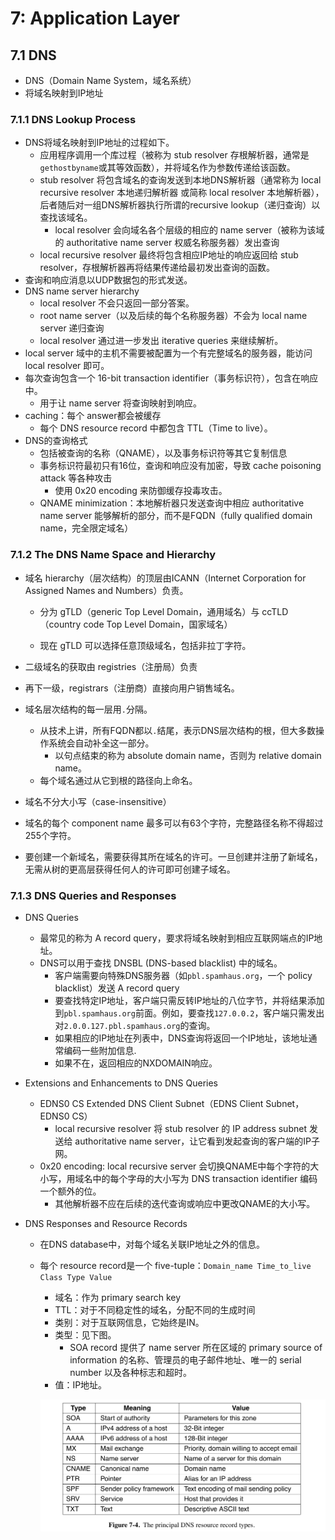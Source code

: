 # 7: Application Layer

## 7.1 DNS

- DNS（Domain Name System，域名系统）
- 将域名映射到IP地址

### 7.1.1 DNS Lookup Process

- DNS将域名映射到IP地址的过程如下。
    - 应用程序调用一个库过程（被称为 stub resolver 存根解析器，通常是`gethostbyname`或其等效函数），并将域名作为参数传递给该函数。
    - stub resolver 将包含域名的查询发送到本地DNS解析器（通常称为 local recursive resolver 本地递归解析器 或简称 local resolver 本地解析器），后者随后对一组DNS解析器执行所谓的recursive lookup（递归查询）以查找该域名。
        - local resolver 会向域名各个层级的相应的 name server（被称为该域的 authoritative name server 权威名称服务器）发出查询
    - local recursive resolver 最终将包含相应IP地址的响应返回给 stub resolver，存根解析器再将结果传递给最初发出查询的函数。
- 查询和响应消息以UDP数据包的形式发送。
- DNS name server hierarchy
    - local resolver 不会只返回一部分答案。
    - root name server（以及后续的每个名称服务器）不会为 local name server 递归查询
    - local resolver 通过进一步发出 iterative queries 来继续解析。
- local server 域中的主机不需要被配置为一个有完整域名的服务器，能访问 local resolver 即可。
- 每次查询包含一个 16-bit transaction identifier（事务标识符），包含在响应中。
    - 用于让 name server 将查询映射到响应。
- caching：每个 answer都会被缓存
    - 每个 DNS resource record 中都包含 TTL（Time to live）。
- DNS的查询格式
    - 包括被查询的名称（QNAME），以及事务标识符等其它复制信息
    - 事务标识符最初只有16位，查询和响应没有加密，导致 cache poisoning attack 等各种攻击
        - 使用 0x20 encoding 来防御缓存投毒攻击。
    - QNAME minimization：本地解析器只发送查询中相应 authoritative name server 能够解析的部分，而不是FQDN（fully qualified domain name，完全限定域名）

### 7.1.2 The DNS Name Space and Hierarchy

- 域名 hierarchy（层次结构）的顶层由ICANN（Internet Corporation for Assigned Names and Numbers）负责。

    - 分为 gTLD（generic Top Level Domain，通用域名）与 ccTLD（country code Top Level Domain，国家域名）

    - 现在 gTLD 可以选择任意顶级域名，包括非拉丁字符。

- 二级域名的获取由 registries（注册局）负责

- 再下一级，registrars（注册商）直接向用户销售域名。

- 域名层次结构的每一层用`.`分隔。

    - 从技术上讲，所有FQDN都以`.`结尾，表示DNS层次结构的根，但大多数操作系统会自动补全这一部分。
        - 以句点结束的称为 absolute domain name，否则为 relative domain name。
    - 每个域名通过从它到根的路径向上命名。

- 域名不分大小写（case-insensitive）

- 域名的每个 component name 最多可以有63个字符，完整路径名称不得超过255个字符。

- 要创建一个新域名，需要获得其所在域名的许可。一旦创建并注册了新域名，无需从树的更高层获得任何人的许可即可创建子域名。

### 7.1.3 DNS Queries and Responses

- DNS Queries
    - 最常见的称为 A record query，要求将域名映射到相应互联网端点的IP地址。
    - DNS可以用于查找 DNSBL (DNS-based blacklist) 中的域名。
        - 客户端需要向特殊DNS服务器（如`pbl.spamhaus.org`，一个 policy blacklist）发送 A record query
        - 要查找特定IP地址，客户端只需反转IP地址的八位字节，并将结果添加到`pbl.spamhaus.org`前面。例如，要查找`127.0.0.2`，客户端只需发出对`2.0.0.127.pbl.spamhaus.org`的查询。
        - 如果相应的IP地址在列表中，DNS查询将返回一个IP地址，该地址通常编码一些附加信息.
        - 如果不在，返回相应的NXDOMAIN响应。

- Extensions and Enhancements to DNS Queries

    - EDNS0 CS Extended DNS Client Subnet（EDNS Client Subnet，EDNS0 CS）
        - local recursive resolver 将 stub resolver 的 IP address subnet 发送给 authoritative name server，让它看到发起查询的客户端的IP子网。
    - 0x20 encoding: local recursive server 会切换QNAME中每个字符的大小写，用域名中的每个字母的大小写为 DNS transaction identifier 编码一个额外的位。
        - 其他解析器不应在后续的迭代查询或响应中更改QNAME的大小写。

- DNS Responses and Resource Records

    - 在DNS database中，对每个域名关联IP地址之外的信息。

    - 每个 resource record是一个 five-tuple：`Domain_name Time_to_live Class Type Value`

        - 域名：作为 primary search key
        - TTL：对于不同稳定性的域名，分配不同的生成时间
        - 类别：对于互联网信息，它始终是IN。
        - 类型：见下图。
            - SOA record 提供了 name server 所在区域的 primary source of information 的名称、管理员的电子邮件地址、唯一的 serial number 以及各种标志和超时。
        - 值：IP地址。

        ![image-20241220093332334](static/image-20241220093332334.png)